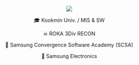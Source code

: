 <div align="center" dir="auto">
  <p><img src="https://github-readme-solvedac.hyp3rflow.vercel.app/api/?handle=daumlee" href="https://solved.ac/profile/daumlee"></p>
  <p/>
  <p>🎓 Kookmin Univ. / MIS & SW</p>
  <p>☠ ROKA 3Div RECON</p>
  <p>🌱 Samsung Convergence Software Academy (SCSA)</p>
  <p>🏢 Samsung Electronics</p>
</div>

<!--
**DaumLee/DaumLee** is a ✨ _special_ ✨ repository because its `README.md` (this file) appears on your GitHub profile.

Here are some ideas to get you started:

- 🔭 I’m currently working on ...
- 🌱 I’m currently learning ...
- 👯 I’m looking to collaborate on ...
- 🤔 I’m looking for help with ...
- 💬 Ask me about ...
- 📫 How to reach me: ...
- 😄 Pronouns: ...
- ⚡ Fun fact: ...
-->
